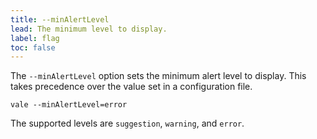 ```yaml
---
title: --minAlertLevel
lead: The minimum level to display.
label: flag
toc: false
---
```


The `--minAlertLevel` option sets the minimum alert level to display. This
takes precedence over the value set in a configuration file.

```shell
vale --minAlertLevel=error
```

The supported levels are `suggestion`, `warning`, and `error`.
